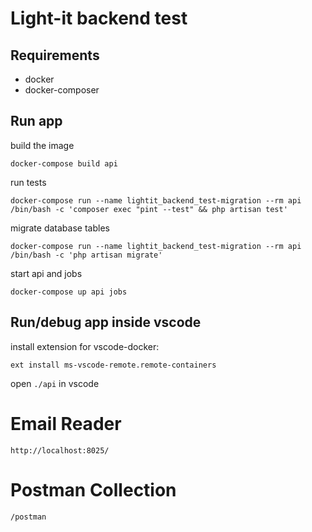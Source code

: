 # Light-it backend test

## Requirements

* docker
* docker-composer


## Run app 

build the image 

`docker-compose build api`

run tests

`docker-compose run --name lightit_backend_test-migration --rm api /bin/bash -c 'composer exec "pint --test" && php artisan test'`

migrate database tables

`docker-compose run --name lightit_backend_test-migration --rm api /bin/bash -c 'php artisan migrate'`

start api and jobs

`docker-compose up api jobs`


## Run/debug app inside vscode

install extension for vscode-docker: 

`ext install ms-vscode-remote.remote-containers`

open `./api` in vscode


# Email Reader

`http://localhost:8025/`


# Postman Collection

`/postman`

